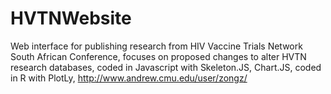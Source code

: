 # HVTNWebsite
Web interface for publishing research from HIV Vaccine Trials Network South African Conference, focuses on proposed changes to alter HVTN research databases, coded in Javascript with Skeleton.JS, Chart.JS, coded in R with PlotLy, http://www.andrew.cmu.edu/user/zongz/
